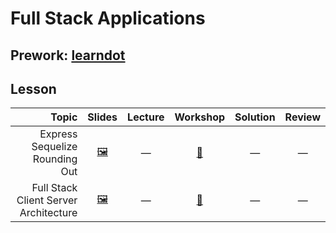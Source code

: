# Full Stack Applications

## Prework: [learndot](https://learn.fullstackacademy.com/workshop/5a709932e6d9ed0004288d2e/content/5a709932e6d9ed0004288d32/text)

## Lesson

Topic | Slides | Lecture | Workshop | Solution | Review
-----:|:------:|:-------:|:--------:|:--------:|:-----:
Express Sequelize Rounding Out | [🖼️][fsapp-1a] | — | [🤝][fsapp-1c] | — | —
Full Stack Client Server Architecture| [🖼️][fsapp-2a] | — | [🤝][fsapp-2c] | — | —

[fsapp-1a]: 1-express-sequelize-rounding-out/Express%20Sequelize%20Rounding%20Out.pdf
[fsapp-1c]: https://learn.fullstackacademy.com/workshop/5a709932e6d9ed0004288d2e/landing
[fsapp-2a]: 2-full-stack-client-server-architecture/Full%20Stack%20Client-Server%20Architecture.pdf
[fsapp-2c]: https://learn.fullstackacademy.com/workshop/5a709ec934f42b0004ded97f/landing
